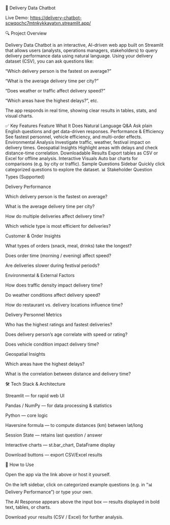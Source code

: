 🚚 Delivery Data Chatbot

Live Demo: https://delivery-chatbot-scwqochc7mtnkykkayatxn.streamlit.app/

🔍 Project Overview

Delivery Data Chatbot is an interactive, AI-driven web app built on Streamlit that allows users (analysts, operations managers, stakeholders) to query delivery performance data using natural language.
Using your delivery dataset (CSV), you can ask questions like:

“Which delivery person is the fastest on average?”

“What is the average delivery time per city?”

“Does weather or traffic affect delivery speed?”

“Which areas have the highest delays?”, etc.

The app responds in real time, showing clear results in tables, stats, and visual charts.

✅ Key Features
Feature	What It Does
Natural Language Q&A	Ask plain English questions and get data-driven responses.
Performance & Efficiency	See fastest personnel, vehicle efficiency, and multi-order effects.
Environmental Analysis	Investigate traffic, weather, festival impact on delivery times.
Geospatial Insights	Highlight areas with delays and check distance-time correlation.
Downloadable Results	Export tables as CSV or Excel for offline analysis.
Interactive Visuals	Auto bar charts for comparisons (e.g. by city or traffic).
Sample Questions Sidebar	Quickly click categorized questions to explore the dataset.
📊 Stakeholder Question Types (Supported)

Delivery Performance

Which delivery person is the fastest on average?

What is the average delivery time per city?

How do multiple deliveries affect delivery time?

Which vehicle type is most efficient for deliveries?

Customer & Order Insights

What types of orders (snack, meal, drinks) take the longest?

Does order time (morning / evening) affect speed?

Are deliveries slower during festival periods?

Environmental & External Factors

How does traffic density impact delivery time?

Do weather conditions affect delivery speed?

How do restaurant vs. delivery locations influence time?

Delivery Personnel Metrics

Who has the highest ratings and fastest deliveries?

Does delivery person’s age correlate with speed or rating?

Does vehicle condition impact delivery time?

Geospatial Insights

Which areas have the highest delays?

What is the correlation between distance and delivery time?

🛠 Tech Stack & Architecture

Streamlit — for rapid web UI

Pandas / NumPy — for data processing & statistics

Python — core logic

Haversine formula — to compute distances (km) between lat/long

Session State — retains last question / answer

Interactive charts — st.bar_chart, DataFrame display

Download buttons — export CSV/Excel results

🚀 How to Use

Open the app via the link above or host it yourself.

On the left sidebar, click on categorized example questions (e.g. in “📊 Delivery Performance”) or type your own.

The AI Response appears above the input box — results displayed in bold text, tables, or charts.

Download your results (CSV / Excel) for further analysis.

